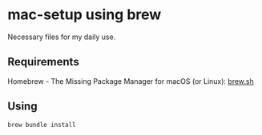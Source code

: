 # mac-setup using brew

Necessary files for my daily use.

## Requirements

Homebrew -
The Missing Package Manager for macOS (or Linux): [brew.sh](https://brew.sh)

## Using

```Bash
brew bundle install
```
